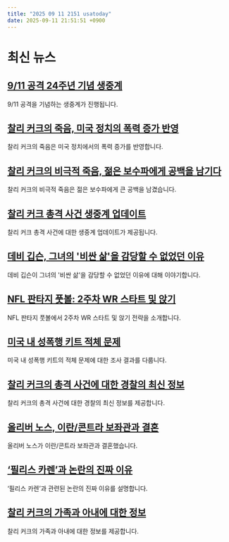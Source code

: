```yaml
---
title: "2025 09 11 2151 usatoday"
date: 2025-09-11 21:51:51 +0900
---
```


# 최신 뉴스 

## [9/11 공격 24주년 기념 생중계](https://www.usatoday.com/story/news/nation/2025/09/11/remembering-911-attacks-anniversary-livestream/86088886007/)
 9/11 공격을 기념하는 생중계가 진행됩니다. 
## [찰리 커크의 죽음, 미국 정치의 폭력 증가 반영](https://www.usatoday.com/story/news/politics/2025/09/10/charlie-kirk-political-violence-trump-shapiro-whitmer/86082632007/)
 찰리 커크의 죽음은 미국 정치에서의 폭력 증가를 반영합니다. 
## [찰리 커크의 비극적 죽음, 젊은 보수파에게 공백을 남기다](https://www.usatoday.com/story/opinion/columnist/2025/09/10/charlie-kirk-shooting-trump-young-conservatives/86082975007/)
 찰리 커크의 비극적 죽음은 젊은 보수파에게 큰 공백을 남겼습니다. 
## [찰리 커크 총격 사건 생중계 업데이트](https://www.usatoday.com/story/news/nation/2025/09/11/charlie-kirk-shooting-killed-suspect-live-updates/86087240007/)
 찰리 커크 총격 사건에 대한 생중계 업데이트가 제공됩니다. 
## [데비 깁슨, 그녀의 '비싼 삶'을 감당할 수 없었던 이유](https://www.usatoday.com/story/entertainment/music/2025/09/10/debbie-gibson-book-interview/86058222007/)
 데비 깁슨이 그녀의 '비싼 삶'을 감당할 수 없었던 이유에 대해 이야기합니다. 
## [NFL 판타지 풋볼: 2주차 WR 스타트 및 앉기](https://www.usatoday.com/story/sports/fantasy/football/2025/09/11/nfl-fantasy-football-start-sit-wide-receivers-week-2/86072726007/)
 NFL 판타지 풋볼에서 2주차 WR 스타트 및 앉기 전략을 소개합니다. 
## [미국 내 성폭행 키트 적체 문제](https://www.usatoday.com/story/news/investigations/2025/05/06/untested-podcast-rape-kit-backlog-serial-sex-offender/83459004007/)
 미국 내 성폭행 키트의 적체 문제에 대한 조사 결과를 다룹니다. 
## [찰리 커크의 총격 사건에 대한 경찰의 최신 정보](https://www.usatoday.com/story/news/nation/2025/09/10/charlie-kirk-shooting-arrest/86083394007/)
 찰리 커크의 총격 사건에 대한 경찰의 최신 정보를 제공합니다. 
## [올리버 노스, 이란/콘트라 보좌관과 결혼](https://www.usatoday.com/story/news/politics/2025/09/09/forty-years-later-oliver-north-marries-irancontra-aide-fawn-hall/86067310007/)
 올리버 노스가 이란/콘트라 보좌관과 결혼했습니다. 
## [‘필리스 카렌’과 논란의 진짜 이유](https://www.usatoday.com/story/life/health-wellness/2025/09/10/phillies-karen-outrage-explained/86070492007/)
 ‘필리스 카렌’과 관련된 논란의 진짜 이유를 설명합니다. 
## [찰리 커크의 가족과 아내에 대한 정보](https://www.usatoday.com/story/news/politics/2025/09/10/charlie-kirk-family-wife-erika-frantzve/86081880007/)
 찰리 커크의 가족과 아내에 대한 정보를 제공합니다.